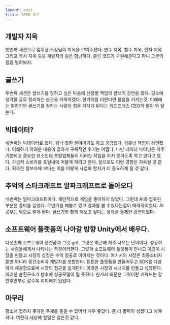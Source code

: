 ```yaml
---
layout: post
title: SEED 후기
---
```


## 개발자 지옥
첫번째 세션으로 엄위상 소장님이 지옥을 보여주셨다. 변수 지옥, 함수 지옥, 인자 지옥 그리고 복사 지옥 등등 개발자의 길은 험난하다. 클린 코드가 구원해준다고 하니 그분의 힘을 빌려보자.

## 글쓰기
두번째 세션은 글쓰기를 잘하고 싶은 마음에 신정철 책임의 글쓰기 강연을 왔다. 평소에 생각을 글로 정리하는 습관을 키워야겠다. 한가지를 더한다면 물음을 가지는것.
미래에는 말하기와 글쓰기를 잘하는 사람이 힘을 가지게 된다는 워드프레스 CEO의 말이 와 닿는다.

## 빅데이터?
세번째는 빅데이터로 왔다. 워낙 핫한 분야이기도 하고 궁금했다. 김흥남 책임이 강연했다. 이해하기 어려운 내용이 많아서 구체적인 후기는 어렵다. 다만 데이터 마이닝은 아주 기본되고 중요한 요소인데 포털업체들이 이러한 작업을 하지 못하도록 막고 있다고 했다. 가급적 소비자를 포털내에 머물게 하려고 한다. 앞으로도 이런 경향은 지속될 것 같다. 획득한 정보자체 보다는 이를 어떻게 사업화 할지가 더 중요하게 될 것 같다.

## 추억의 스타크래프트 알파크래프트로 돌아오다
네번째는 알파크래프트이다. 개인적으로 게임을 좋아하지 않았다. 그런데 AI와 접목된 부분은 흥미를 끌었다. 무언가를 해볼수 있고 결과를 볼 수있다는점이 매력적이었다. AI 공부는 덤으로 얻게 된다. 글쓰기와 함께 해보고 싶다는 생각을 들게한 강연이었다.

## 소프트웨어 플랫폼의 나아갈 방향 Unity에서 배우다.
다섯번째 소프트웨어 플랫폼과 그릿 grit. 그릿은 최근에 자주 나오는 단어이다. 성공하는 사람들에게서 나타나는 특징이라한다.
그릿과 소프트웨어 플렛폼이 만나고 이것이 시장을 만들고 시장의 성장은 수익 창출로 이어지는 것이다. 여기서의 시장은 최종소비자뿐만 아니라 중간소비자 개발자를 포함한다. 튼튼한 플렛폼을 만들어두고 SDK를 다양하게 제공함으로써 시장의 접근을 쉽게한다. 이것은  시장과 시너지를 만들고 성장한다. 이러한 순환구조가 향후에 성공모델이 될 듯하다. 한가지 의문은 그릿이란 키워드는 강연후반부로 갈수록 희미해져 있었다.

## 마무리
평소에 접하지 못하던 주제를 들을 수 있어서 매우 좋았다. 좀 더 활력이 생겼다고 해야하나. 여전히 세상에 할일은 많은것 같다.
